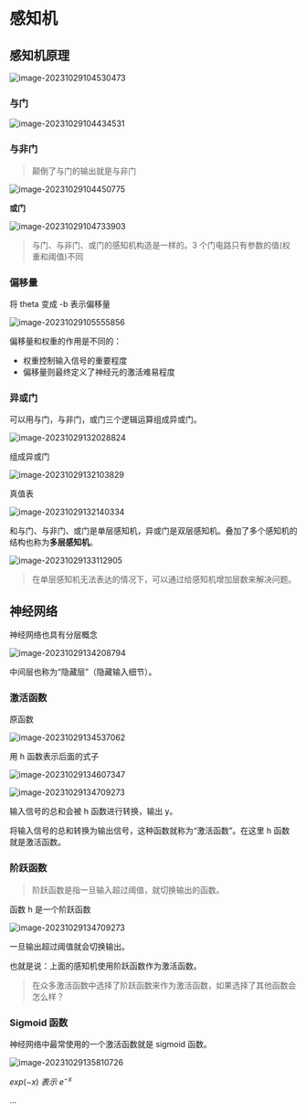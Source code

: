 # 感知机

## 感知机原理

![image-20231029104530473](./assets/image-20231029104530473.png)



### 与门

![image-20231029104434531](./assets/image-20231029104434531.png)

### 与非门

> 颠倒了与门的输出就是与非门

![image-20231029104450775](./assets/image-20231029104450775.png)

**或门**

![image-20231029104733903](./assets/image-20231029104733903.png)

> 与门、与非门、或门的感知机构造是一样的。3 个门电路只有参数的值(权重和阈值)不同

### 偏移量

将 theta 变成 -b 表示偏移量

![image-20231029105555856](./assets/image-20231029105555856.png)

偏移量和权重的作用是不同的：

* 权重控制输入信号的重要程度
* 偏移量则最终定义了神经元的激活难易程度

### 异或门

可以用与门，与非门，或门三个逻辑运算组成异或门。

![image-20231029132028824](./assets/image-20231029132028824.png)

组成异或门

![image-20231029132103829](./assets/image-20231029132103829.png)

真值表

![image-20231029132140334](./assets/image-20231029132140334.png)

和与门、与非门、或门是单层感知机，异或门是双层感知机。叠加了多个感知机的结构也称为**多层感知机**。

![image-20231029133112905](./assets/image-20231029133112905.png)

> 在单层感知机无法表达的情况下，可以通过给感知机增加层数来解决问题。

## 神经网络

神经网络也具有分层概念

![image-20231029134208794](./assets/image-20231029134208794.png)

中间层也称为“隐藏层”（隐藏输入细节）。

### 激活函数

原函数

![image-20231029134537062](./assets/image-20231029134537062.png)

用 h 函数表示后面的式子

![image-20231029134607347](./assets/image-20231029134607347.png)

![image-20231029134709273](./assets/image-20231029134709273.png)

输入信号的总和会被 h 函数进行转换，输出 y。

将输入信号的总和转换为输出信号，这种函数就称为“激活函数”。在这里 h 函数就是激活函数。

### 阶跃函数

> 阶跃函数是指一旦输入超过阈值，就切换输出的函数。

函数 h 是一个阶跃函数

![image-20231029134709273](./assets/image-20231029134709273.png)

一旦输出超过阈值就会切换输出。

也就是说：上面的感知机使用阶跃函数作为激活函数。

> 在众多激活函数中选择了阶跃函数来作为激活函数，如果选择了其他函数会怎么样？

### Sigmoid 函数

神经网络中最常使用的一个激活函数就是 sigmoid 函数。

![image-20231029135810726](./assets/image-20231029135810726.png)

$exp\left(-x \right) \ 表示\ e^{-x}$



…
